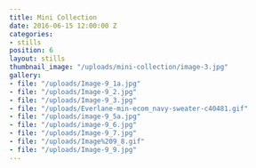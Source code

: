 ```yaml
---
title: Mini Collection
date: 2016-06-15 12:00:00 Z
categories:
- stills
position: 6
layout: stills
thumbnail_image: "/uploads/mini-collection/image-3.jpg"
gallery:
- file: "/uploads/Image-9_1a.jpg"
- file: "/uploads/Image-9_2.jpg"
- file: "/uploads/Image-9_3.jpg"
- file: "/uploads/Everlane-min-ecom_navy-sweater-c40481.gif"
- file: "/uploads/image-9_5a.jpg"
- file: "/uploads/image-9_6.jpg"
- file: "/uploads/Image-9_7.jpg"
- file: "/uploads/Image%209_8.gif"
- file: "/uploads/Image-9_9.jpg"
---
```


